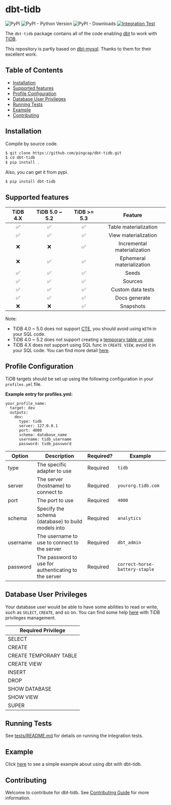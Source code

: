 # dbt-tidb

![PyPI](https://img.shields.io/pypi/v/dbt-tidb)
![PyPI - Python Version](https://img.shields.io/pypi/pyversions/dbt-tidb)
![PyPI - Downloads](https://img.shields.io/pypi/dw/dbt-tidb)
[![Integration Test](https://github.com/pingcap/dbt-tidb/actions/workflows/main.yml/badge.svg)](https://github.com/pingcap/dbt-tidb/actions/workflows/main.yml)

The `dbt-tidb` package contains all of the code enabling [dbt](https://getdbt.com) to work with 
[TiDB](https://en.pingcap.com/tidb/).

This repository is partly based on [dbt-mysql](https://github.com/dbeatty10/dbt-mysql).
Thanks to them for their excellent work.

## Table of Contents
 * [Installation](#installation)
 * [Supported features](#supported-features)
 * [Profile Configuration](#profile-configuration)
 * [Database User Privileges](#database-user-privileges)
 * [Running Tests](#running-tests)
 * [Example](#example)
 * [Contributing](#contributing)

## Installation
Compile by source code.

```bash
$ git clone https://github.com/pingcap/dbt-tidb.git
$ cd dbt-tidb
$ pip install .
```
Also, you can get it from pypi.

```bash
$ pip install dbt-tidb
```
## Supported features

|    TiDB 4.X    | TiDB 5.0 ~ 5.2 |   TiDB >= 5.3    |           Feature           |
|:--------------:|:--------------:|:----------------:|:---------------------------:|
|       ✅        |       ✅       |        ✅        |    Table materialization    |
|       ✅        |       ✅       |        ✅        |    View materialization     |
|       ❌        |       ❌       |        ✅        | Incremental materialization |
|       ❌        |       ✅       |        ✅        |  Ephemeral materialization  |
|       ✅        |       ✅       |        ✅        |            Seeds            |
|       ✅        |       ✅       |        ✅        |           Sources           |
|       ✅        |       ✅       |        ✅        |      Custom data tests      |
|       ✅        |       ✅       |        ✅        |        Docs generate        |
|       ❌        |       ❌       |        ✅        |          Snapshots          |

Note: 

* TiDB 4.0 ~ 5.0 does not support [CTE](https://docs.pingcap.com/tidb/dev/sql-statement-with), 
  you should avoid using `WITH` in your SQL code.
* TiDB 4.0 ~ 5.2 does not support creating a [temporary table or view](https://docs.pingcap.com/tidb/v5.2/sql-statement-create-table#:~:text=sec\)-,MySQL%20compatibility,-TiDB%20does%20not).
* TiDB 4.X does not support using SQL func in `CREATE VIEW`, avoid it in your SQL code. 
  You can find more detail [here](https://github.com/pingcap/tidb/pull/27252).

## Profile Configuration

TiDB targets should be set up using the following configuration in your `profiles.yml` file.

**Example entry for profiles.yml:**

```
your_profile_name:
  target: dev
  outputs:
    dev:
      type: tidb
      server: 127.0.0.1
      port: 4000
      schema: database_name
      username: tidb_username
      password: tidb_password
```

| Option           | Description                                           | Required? | Example                        |
|------------------|-------------------------------------------------------|-----------|--------------------------------|
| type             | The specific adapter to use                           | Required  | `tidb`                         |
| server           | The server (hostname) to connect to                   | Required  | `yourorg.tidb.com`             |
| port             | The port to use                                       | Required  | `4000`                         |
| schema           | Specify the schema (database) to build models into    | Required  | `analytics`                    |
| username         | The username to use to connect to the server          | Required  | `dbt_admin`                    |
| password         | The password to use for authenticating to the server  | Required  | `correct-horse-battery-staple` |

## Database User Privileges

Your database user would be able to have some abilities to read or write, such as `SELECT`, `CREATE`, and so on.
You can find some help [here](https://docs.pingcap.com/tidb/v4.0/privilege-management) with TiDB privileges management.

| Required Privilege     |
|------------------------|
| SELECT                 |
| CREATE                 |
| CREATE TEMPORARY TABLE |
| CREATE VIEW            |
| INSERT                 |
| DROP                   |
| SHOW DATABASE          |
| SHOW VIEW              |
| SUPER                  |

## Running Tests

See [tests/README.md](tests/README.md) for details on running the integration tests.

## Example

Click [here](https://github.com/pingcap/dbt-tidb/wiki/Primer-Tutorial-%7C-How-to-use-dbt-with-TiDB) to see a simple example about using dbt with dbt-tidb.

## Contributing

Welcome to contribute for dbt-tidb. See [Contributing Guide](CONTRIBUTING.md) for more information.

